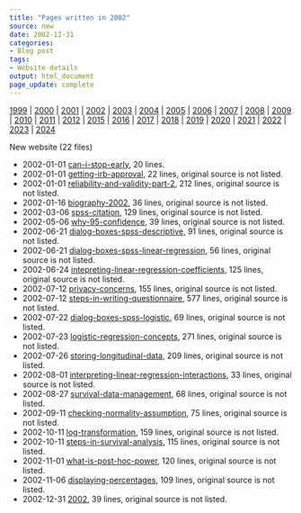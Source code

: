 ```yaml
---
title: "Pages written in 2002"
source: new
date: 2002-12-31
categories:
- Blog post
tags:
- Website details
output: html_document
page_update: complete
---
```

 
[1999](http://new.pmean.com/1999/) | [2000](http://new.pmean.com/2000/) | [2001](http://new.pmean.com/2001/) | [2002](http://new.pmean.com/2002/) | [2003](http://new.pmean.com/2003/) | [2004](http://new.pmean.com/2004/) | [2005](http://new.pmean.com/2005/) | [2006](http://new.pmean.com/2006/) | [2007](http://new.pmean.com/2007/) | [2008](http://new.pmean.com/2008/) | [2009](http://new.pmean.com/2009/) | [2010](http://new.pmean.com/2010/) | [2011](http://new.pmean.com/2011/) | [2012](http://new.pmean.com/2012/) | [2015](http://new.pmean.com/2015/) | [2016](http://new.pmean.com/2016/) | [2017](http://new.pmean.com/2017/) | [2018](http://new.pmean.com/2018/) | [2019](http://new.pmean.com/2019/) | [2020](http://new.pmean.com/2020/) | [2021](http://new.pmean.com/2021/) | [2022](http://new.pmean.com/2022/) | [2023](http://new.pmean.com/2023/) | [2024](http://new.pmean.com/2024/)
 
New website (22 files)
 
+ 2002-01-01 [can-i-stop-early](http://new.pmean.com/can-i-stop-early/),  20 lines.  
+ 2002-01-01 [getting-irb-approval](http://new.pmean.com/getting-irb-approval/),  22 lines, original source is not listed.  
+ 2002-01-01 [reliability-and-validity-part-2](http://new.pmean.com/reliability-and-validity-part-2/),  212 lines, original source is not listed.  
+ 2002-01-16 [biography-2002](http://new.pmean.com/biography-2002/),  36 lines, original source is not listed.  
+ 2002-03-06 [spss-citation](http://new.pmean.com/spss-citation/),  129 lines, original source is not listed.  
+ 2002-05-06 [why-95-confidence](http://new.pmean.com/why-95-confidence/),  39 lines, original source is not listed.  
+ 2002-06-21 [dialog-boxes-spss-descriptive](http://new.pmean.com/dialog-boxes-spss-descriptive/),  91 lines, original source is not listed.  
+ 2002-06-21 [dialog-boxes-spss-linear-regression](http://new.pmean.com/dialog-boxes-spss-linear-regression/),  56 lines, original source is not listed.  
+ 2002-06-24 [intepreting-linear-regression-coefficients](http://new.pmean.com/intepreting-linear-regression-coefficients/),  125 lines, original source is not listed.  
+ 2002-07-12 [privacy-concerns](http://new.pmean.com/privacy-concerns/),  155 lines, original source is not listed.  
+ 2002-07-12 [steps-in-writing-questionnaire](http://new.pmean.com/steps-in-writing-questionnaire/),  577 lines, original source is not listed.  
+ 2002-07-22 [dialog-boxes-spss-logistic](http://new.pmean.com/dialog-boxes-spss-logistic/),  69 lines, original source is not listed.  
+ 2002-07-23 [logistic-regression-concepts](http://new.pmean.com/logistic-regression-concepts/),  271 lines, original source is not listed.  
+ 2002-07-26 [storing-longitudinal-data](http://new.pmean.com/storing-longitudinal-data/),  209 lines, original source is not listed.  
+ 2002-08-01 [interpreting-linear-regression-interactions](http://new.pmean.com/interpreting-linear-regression-interactions/),  33 lines, original source is not listed.  
+ 2002-08-27 [survival-data-management](http://new.pmean.com/survival-data-management/),  68 lines, original source is not listed.  
+ 2002-09-11 [checking-normality-assumption](http://new.pmean.com/checking-normality-assumption/),  75 lines, original source is not listed.  
+ 2002-10-11 [log-transformation](http://new.pmean.com/log-transformation/),  159 lines, original source is not listed.  
+ 2002-10-11 [steps-in-survival-analysis](http://new.pmean.com/steps-in-survival-analysis/),  115 lines, original source is not listed.  
+ 2002-11-01 [what-is-post-hoc-power](http://new.pmean.com/what-is-post-hoc-power/),  120 lines, original source is not listed.  
+ 2002-11-06 [displaying-percentages](http://new.pmean.com/displaying-percentages/),  109 lines, original source is not listed.  
+ 2002-12-31 [2002](http://new.pmean.com/2002/),  39 lines, original source is not listed.
 
